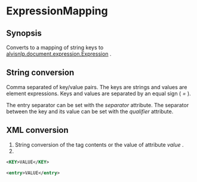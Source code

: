 <h1 class="converter">ExpressionMapping</h1>

## Synopsis

Converts to a mapping of string keys to <a href="../converter/alvisnlp.document.expression.Expression" class="converter">alvisnlp.document.expression.Expression</a> .

## String conversion

Comma separated of key/value pairs. The keys are strings and values are element expressions. Keys and values are separated by an equal sign ( *=* ).

The entry separator can be set with the *separator* attribute. The separator between the key and its value can be set with the *qualifier* attribute.

## XML conversion


1. String conversion of the tag contents or the value of attribute *value* .
2. 

```xml
<KEY>VALUE</KEY>
```



```xml
<entry>VALUE</entry>
```






